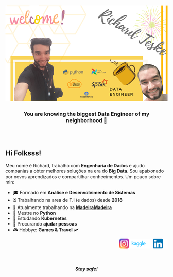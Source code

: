 # ![banner](https://github.com/Richard-Teske/Richard-Teske/blob/main/icons/main_banner.png)

<h3 align='center'>
You are knowing the biggest Data Engineer of my neighborhood 🤣
</h3>

<br>
<br>


## Hi Folksss!

Meu nome é Richard, trabalho com **Engenharia de Dados** e ajudo companias a obter melhores soluções na era do **Big Data**. Sou apaixonado por novos aprendizados e compartilhar conhecimentos. Um pouco sobre min:


- 🎓 Formado em **Análise e Desenvolvimento de Sistemas**
- ⏳ Trabalhando na area de T.I (e dados) desde **2018**
- 💼 Atualmente trabalhando na [**MadeiraMadeira**](https://www.madeiramadeira.com.br/)
- 🥋 Mestre no **Python**
- 📙 Estudando **Kubernetes**
- 🔎 Procurando **ajudar pessoas**
- 🎮 Hobbye: **Games & Travel** 🛩



<p>
  <a href="https://www.linkedin.com/in/richard-teske-25b88214b/"><img width="60" height="30" align='right' src="https://github.com/Richard-Teske/Richard-Teske/blob/main/icons/linkedin-icon.png"></a>&nbsp;&nbsp;
  <a href="https://www.kaggle.com/richardaraujodba"><img width="60" height="30" align='right' src="https://github.com/Richard-Teske/Richard-Teske/blob/main/icons/kaggle-icon.png"></a>&nbsp;&nbsp;
  <a href="https://www.instagram.com/living.mylifee/"><img width="30" height="30" align='right' src="https://github.com/Richard-Teske/Richard-Teske/blob/main/icons/instagram-icon.png"></a>
</p>


<br>
<br>
 
<h4 align='center'><i>Stay safe!</i></h4>
